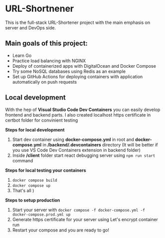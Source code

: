 # URL-Shortnener
This is the full-stack URL-Shortener project with the main emphasis on server and DevOps side. 

## Main goals of this project:
-  Learn Go
-  Practice load balancing with NGINX
-  Deploy of containerized apps with DigitalOcean and Docker Compose
-  Try some NoSQL databases using Redis as an example
-  Set up GitHub Actions for deploying containers with application automatically on push requests

## Local development
With the hep of **Visual Studio Code Dev Containers** you can easily develop frontend and backend parts. I also created localhost https certificate in certbot folder for convinient testing

**Steps for local development**
1. Start dev container using **docker-compose.yml** in root and **docker-compose.yml** in **/backend/.devcontainers** directory (It will be better if you use VS Code Dev Containers extension in backend folder)
2. Inside **/client** folder start react debugging server using `npm run start` command

**Steps for local testing your containers**
1. `docker compose build`
2. `docker compose up`
3. That's all )

**Steps to setup production**
1. Start your server with `docker compose -f docker-compose.yml -f docker-compose.prod.yml up`
2. Generate https certificate for your server using Let's encrypt container run
3. Restart your compose and you are ready to go!
